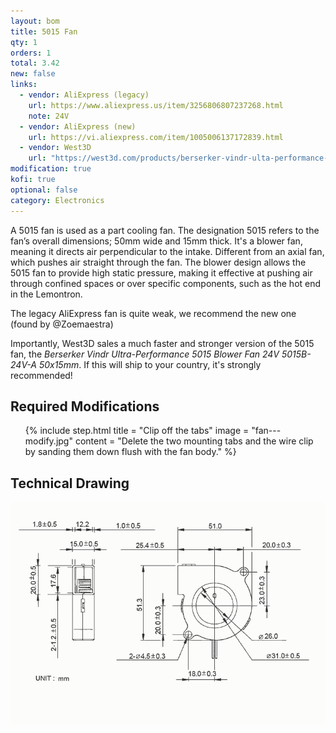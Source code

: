 ```yaml
---
layout: bom
title: 5015 Fan
qty: 1
orders: 1
total: 3.42
new: false
links:
  - vendor: AliExpress (legacy)
    url: https://www.aliexpress.us/item/3256806807237268.html
    note: 24V
  - vendor: AliExpress (new)
    url: https://vi.aliexpress.com/item/1005006137172839.html
  - vendor: West3D
    url: "https://west3d.com/products/berserker-vindr-ulta-performance-5015-blower-fan-24v-5015b-24v-a-50x15mm?variant=43936071090388"
modification: true
kofi: true
optional: false
category: Electronics
---
```


A 5015 fan is used as a part cooling fan. The designation 5015 refers to the fan’s overall dimensions; 50mm wide and
15mm thick. It's a blower fan, meaning it directs air perpendicular to the intake. Different from an axial fan, which
pushes air straight through the fan. The blower design allows the 5015 fan to provide high static pressure, making it
effective at pushing air through confined spaces or over specific components, such as the hot end in the Lemontron.

The legacy AliExpress fan is quite weak, we recommend the new one (found by @Zoemaestra)

Importantly, West3D sales a much faster and stronger version of the 5015 fan, the _Berserker Vindr Ultra-Performance
5015 Blower Fan 24V 5015B-24V-A 50x15mm_. If this will ship to your country, it's strongly recommended!

## Required Modifications

<ol class="steps">
    {% include step.html
    title = "Clip off the tabs"
    image = "fan---modify.jpg"
    content = "Delete the two mounting tabs and the wire clip by sanding them down flush with the fan body." %}
</ol>

## Technical Drawing

![Drawing](/assets/content/5015-fan-technical.png)